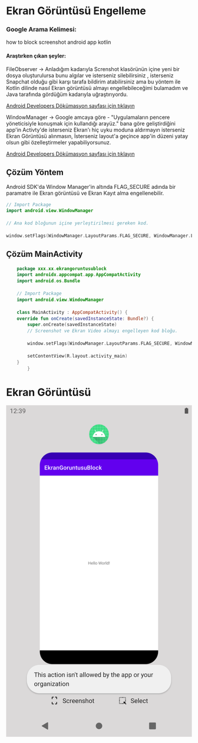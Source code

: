 # Ekran Görüntüsü Engelleme

### Google Arama Kelimesi:
how to block screenshot android app kotlin

#### Araştırken çıkan şeyler:

FileObserver -> Anladığım kadarıyla Screnshot klasörünün içine yeni bir dosya oluşturulursa bunu algılar ve isterseniz silebilirsiniz , isterseniz Snapchat olduğu gibi karşı tarafa bildirim atabilirsiniz ama bu yöntem ile Kotlin dilinde nasıl Ekran görüntüsü almayı engellebileceğimi bulamadım ve Java tarafında gördüğüm kadarıyla uğraştırıyordu.

[Android Developers Dökümasyon sayfası için tıklayın ](https://developer.android.com/reference/kotlin/android/os/FileObserver)

WindowManager -> Google amcaya göre - "Uygulamaların pencere yöneticisiyle konuşmak için kullandığı arayüz."
bana göre geliştirdiğini app'in Activty'de isterseniz Ekran'ı hiç uyku moduna aldırmayın isterseniz Ekran Görüntüsü alınmasın, İsterseniz layout'a geçince app'in düzeni yatay olsun gibi özelleştirmeler yapabiliyorsunuz.

[Android Developers Dökümasyon sayfası için tıklayın ](https://developer.android.com/reference/kotlin/android/view/WindowManager?hl=en)

## Çözüm Yöntem

Android SDK'da Window Manager'in altında FLAG_SECURE adında bir paramatre ile Ekran görüntüsü ve Ekran Kayıt alma engellenebilir.


```kotlin
// Import Package
import android.view.WindowManager 
    
// Ana kod bloğunun içine yerleştirilmesi gereken kod.

window.setFlags(WindowManager.LayoutParams.FLAG_SECURE, WindowManager.LayoutParams.FLAG_SECURE)

```


## Çözüm MainActivity

```kotlin
    package xxx.xx.ekrangoruntusublock  
    import androidx.appcompat.app.AppCompatActivity 
    import android.os.Bundle  
    
    // Import Package
    import android.view.WindowManager  
    
    class MainActivity : AppCompatActivity() {  
    override fun onCreate(savedInstanceState: Bundle?) {  
        super.onCreate(savedInstanceState)  
        // Screenshot ve Ekran Video almayı engelleyen kod bloğu.
        
        window.setFlags(WindowManager.LayoutParams.FLAG_SECURE, WindowManager.LayoutParams.FLAG_SECURE)  
        
        setContentView(R.layout.activity_main) 
    }  
        }
```

# Ekran Görüntüsü

![enter image description here](https://raw.githubusercontent.com/muhammetardayildiz/kotlinnotlarim/main/img/ekrangoruntublock-ss.png)
